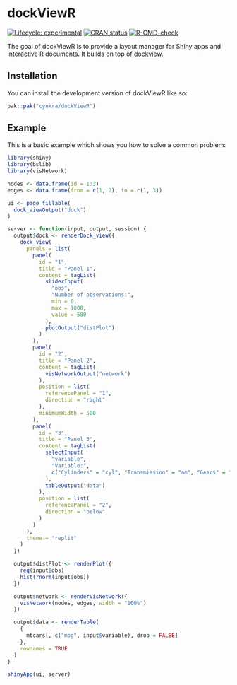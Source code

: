 
<!-- README.md is generated from README.Rmd. Please edit that file -->

# dockViewR

<!-- badges: start -->

[![Lifecycle:
experimental](https://img.shields.io/badge/lifecycle-experimental-orange.svg)](https://lifecycle.r-lib.org/articles/stages.html#experimental)
[![CRAN
status](https://www.r-pkg.org/badges/version/dockViewR)](https://CRAN.R-project.org/package=dockViewR)
[![R-CMD-check](https://github.com/cynkra/dockViewR/actions/workflows/R-CMD-check.yaml/badge.svg)](https://github.com/cynkra/dockViewR/actions/workflows/R-CMD-check.yaml)
<!-- badges: end -->

The goal of dockViewR is to provide a layout manager for Shiny apps and
interactive R documents. It builds on top of
[dockview](https://dockview.dev/).

## Installation

You can install the development version of dockViewR like so:

``` r
pak::pak("cynkra/dockViewR")
```

## Example

This is a basic example which shows you how to solve a common problem:

``` r
library(shiny)
library(bslib)
library(visNetwork)

nodes <- data.frame(id = 1:3)
edges <- data.frame(from = c(1, 2), to = c(1, 3))

ui <- page_fillable(
  dock_viewOutput("dock")
)

server <- function(input, output, session) {
  output$dock <- renderDock_view({
    dock_view(
      panels = list(
        panel(
          id = "1",
          title = "Panel 1",
          content = tagList(
            sliderInput(
              "obs",
              "Number of observations:",
              min = 0,
              max = 1000,
              value = 500
            ),
            plotOutput("distPlot")
          )
        ),
        panel(
          id = "2",
          title = "Panel 2",
          content = tagList(
            visNetworkOutput("network")
          ),
          position = list(
            referencePanel = "1",
            direction = "right"
          ),
          minimumWidth = 500
        ),
        panel(
          id = "3",
          title = "Panel 3",
          content = tagList(
            selectInput(
              "variable",
              "Variable:",
              c("Cylinders" = "cyl", "Transmission" = "am", "Gears" = "gear")
            ),
            tableOutput("data")
          ),
          position = list(
            referencePanel = "2",
            direction = "below"
          )
        )
      ),
      theme = "replit"
    )
  })

  output$distPlot <- renderPlot({
    req(input$obs)
    hist(rnorm(input$obs))
  })

  output$network <- renderVisNetwork({
    visNetwork(nodes, edges, width = "100%")
  })

  output$data <- renderTable(
    {
      mtcars[, c("mpg", input$variable), drop = FALSE]
    },
    rownames = TRUE
  )
}

shinyApp(ui, server)
```
